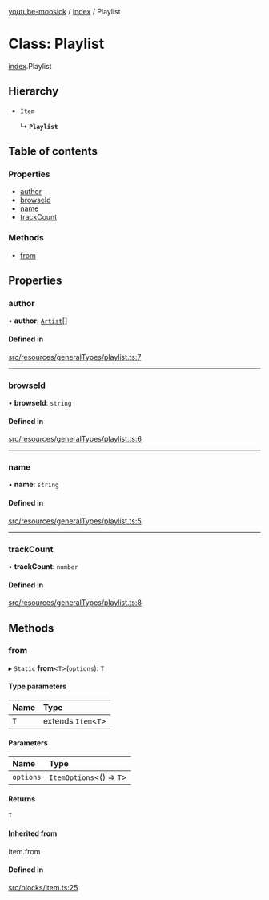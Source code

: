 [youtube-moosick](../README.md) / [index](../modules/index.md) / Playlist

# Class: Playlist

[index](../modules/index.md).Playlist

## Hierarchy

- `Item`

  ↳ **`Playlist`**

## Table of contents

### Properties

- [author](index.Playlist.md#author)
- [browseId](index.Playlist.md#browseid)
- [name](index.Playlist.md#name)
- [trackCount](index.Playlist.md#trackcount)

### Methods

- [from](index.Playlist.md#from)

## Properties

### author

• **author**: [`Artist`](index.Artist.md)[]

#### Defined in

[src/resources/generalTypes/playlist.ts:7](https://github.com/EvasiveXkiller/youtube-moosick/blob/cb4997e/src/resources/generalTypes/playlist.ts#L7)

___

### browseId

• **browseId**: `string`

#### Defined in

[src/resources/generalTypes/playlist.ts:6](https://github.com/EvasiveXkiller/youtube-moosick/blob/cb4997e/src/resources/generalTypes/playlist.ts#L6)

___

### name

• **name**: `string`

#### Defined in

[src/resources/generalTypes/playlist.ts:5](https://github.com/EvasiveXkiller/youtube-moosick/blob/cb4997e/src/resources/generalTypes/playlist.ts#L5)

___

### trackCount

• **trackCount**: `number`

#### Defined in

[src/resources/generalTypes/playlist.ts:8](https://github.com/EvasiveXkiller/youtube-moosick/blob/cb4997e/src/resources/generalTypes/playlist.ts#L8)

## Methods

### from

▸ `Static` **from**<`T`\>(`options`): `T`

#### Type parameters

| Name | Type |
| :------ | :------ |
| `T` | extends `Item`<`T`\> |

#### Parameters

| Name | Type |
| :------ | :------ |
| `options` | `ItemOptions`<() => `T`\> |

#### Returns

`T`

#### Inherited from

Item.from

#### Defined in

[src/blocks/item.ts:25](https://github.com/EvasiveXkiller/youtube-moosick/blob/cb4997e/src/blocks/item.ts#L25)
